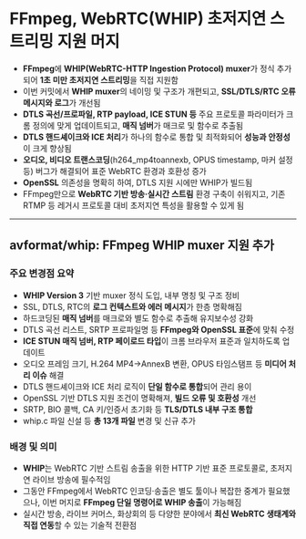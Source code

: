 # FFmpeg, WebRTC(WHIP) 초저지연 스트리밍 지원 머지


* **FFmpeg**에 **WHIP(WebRTC-HTTP Ingestion Protocol) muxer**가 정식 추가되어 **1초 미만 초저지연 스트리밍**을 직접 지원함
* 이번 커밋에서 **WHIP muxer**의 네이밍 및 구조가 개편되고, **SSL/DTLS/RTC 오류 메시지와 로그**가 개선됨
* **DTLS 곡선/프로파일, RTP payload, ICE STUN 등** 주요 프로토콜 파라미터가 크롬 정의에 맞게 업데이트되고, **매직 넘버**가 매크로 및 함수로 추출됨
* **DTLS 핸드셰이크와 ICE 처리**가 하나의 함수로 통합 및 최적화되어 **성능과 안정성**이 크게 향상됨
* **오디오, 비디오 트랜스코딩**(h264\_mp4toannexb, OPUS timestamp, 마커 설정 등) 버그가 해결되어 표준 WebRTC 환경과 호환성 증가
* **OpenSSL** 의존성을 명확히 하여, DTLS 지원 시에만 WHIP가 빌드됨
* FFmpeg만으로 **WebRTC 기반 방송·실시간 스트림** 환경 구축이 쉬워지고, 기존 RTMP 등 레거시 프로토콜 대비 초저지연 특성을 활용할 수 있게 됨

---

avformat/whip: FFmpeg WHIP muxer 지원 추가
--------------------------------------

### 주요 변경점 요약

* **WHIP Version 3** 기반 muxer 정식 도입, 내부 명칭 및 구조 정비
* SSL, DTLS, RTC의 **로그 컨텍스트와 에러 메시지**가 한층 명확해짐
* 하드코딩된 **매직 넘버**를 매크로와 별도 함수로 추출해 유지보수성 강화
* DTLS 곡선 리스트, SRTP 프로파일명 등 **FFmpeg와 OpenSSL 표준**에 맞춰 수정
* **ICE STUN 매직 넘버, RTP 페이로드 타입**이 크롬 브라우저 표준과 일치하도록 업데이트
* 오디오 프레임 크기, H.264 MP4→AnnexB 변환, OPUS 타임스탬프 등 **미디어 처리 이슈** 해결
* DTLS 핸드셰이크와 ICE 처리 로직이 **단일 함수로 통합**되어 관리 용이
* OpenSSL 기반 DTLS 지원 조건이 명확해져, **빌드 오류 및 호환성** 개선
* SRTP, BIO 콜백, CA 키/인증서 초기화 등 **TLS/DTLS 내부 구조 통합**
* whip.c 파일 신설 등 **총 13개 파일** 변경 및 신규 추가

### 배경 및 의미

* **WHIP**는 WebRTC 기반 스트림 송출을 위한 HTTP 기반 표준 프로토콜로, 초저지연 라이브 방송에 필수적임
* 그동안 FFmpeg에서 WebRTC 인코딩·송출은 별도 툴이나 복잡한 중계가 필요했으나, 이번 머지로 **FFmpeg 단일 명령어로 WHIP 송출**이 가능해짐
* 실시간 방송, 라이브 커머스, 화상회의 등 다양한 분야에서 **최신 WebRTC 생태계와 직접 연동**할 수 있는 기술적 전환점
